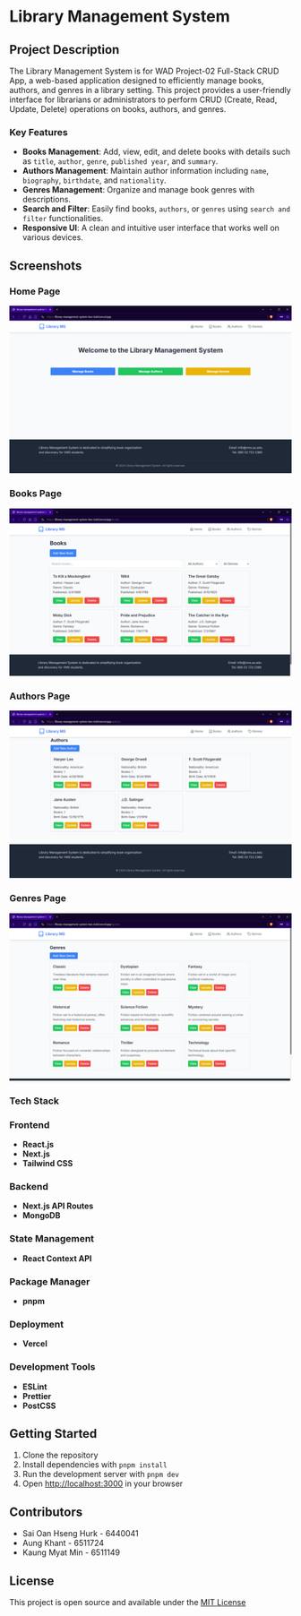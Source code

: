 # Library Management System

## Project Description

The Library Management System is for WAD Project-02 Full-Stack CRUD App, a web-based application designed to efficiently manage books, authors, and genres in a library setting. This project provides a user-friendly interface for librarians or administrators to perform CRUD (Create, Read, Update, Delete) operations on books, authors, and genres.

### Key Features

- **Books Management**: Add, view, edit, and delete books with details such as `title`, `author`, `genre`, `published year`, and `summary`.
- **Authors Management**: Maintain author information including `name`, `biography`, `birthdate`, and `nationality`.
- **Genres Management**: Organize and manage book genres with descriptions.
- **Search and Filter**: Easily find books, `authors`, or `genres` using `search and filter` functionalities.
- **Responsive UI**: A clean and intuitive user interface that works well on various devices.

## Screenshots

### Home Page

![Home Page](screenshots/homePage.png)

### Books Page

![Books Page](screenshots/bookPage.png)

### Authors Page

![Authors Page](screenshots/authorPage.png)

### Genres Page

![Genres Page](screenshots/genrePage.png)

### Tech Stack

### Frontend

- **React.js**
- **Next.js**
- **Tailwind CSS**

### Backend

- **Next.js API Routes**
- **MongoDB**

### State Management

- **React Context API**

### Package Manager

- **pnpm**

### Deployment

- **Vercel**

### Development Tools

- **ESLint**
- **Prettier**
- **PostCSS**

## Getting Started

1. Clone the repository
2. Install dependencies with `pnpm install`
3. Run the development server with `pnpm dev`
4. Open [http://localhost:3000](http://localhost:3000) in your browser

## Contributors

- Sai Oan Hseng Hurk - 6440041
- Aung Khant         - 6511724
- Kaung Myat Min     - 6511149

## License

This project is open source and available under the [MIT License](LICENSE)
